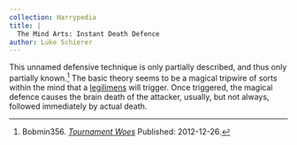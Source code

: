 ```yaml
---
collection: Harrypedia
title: |
  The Mind Arts: Instant Death Defence
author: Luke Schierer
---
```


This unnamed defensive technique is only partially described, and thus only
partially known.[^211026-1] The basic theory seems to be a magical tripwire of
sorts within the mind that a [legilimens][Legilimency] will trigger. Once
triggered, the magical defence causes the brain death of the attacker, usually,
but not always, followed immediately by actual death.

[Legilimency]: /harrypedia/magic/spells/legilimens/

[^211026-1]:
    Bobmin356.
    _[Tournament Woes](https://www.fanfiction.net/s/8837107)_
    Published: 2012-12-26.
